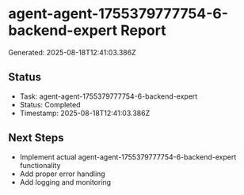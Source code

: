 # agent-agent-1755379777754-6-backend-expert Report

Generated: 2025-08-18T12:41:03.386Z

## Status
- Task: agent-agent-1755379777754-6-backend-expert
- Status: Completed
- Timestamp: 2025-08-18T12:41:03.386Z

## Next Steps
- Implement actual agent-agent-1755379777754-6-backend-expert functionality
- Add proper error handling
- Add logging and monitoring
